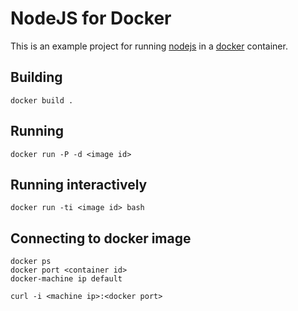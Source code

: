 # NodeJS for Docker

This is an example project for running [nodejs](https://nodejs.org/) in a [docker](https://www.docker.com/) container.

## Building

    docker build .

## Running

    docker run -P -d <image id>

## Running interactively

    docker run -ti <image id> bash

## Connecting to docker image

    docker ps
    docker port <container id>
    docker-machine ip default

    curl -i <machine ip>:<docker port>